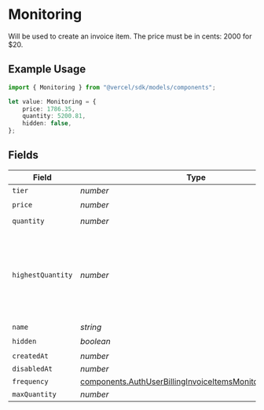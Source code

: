 # Monitoring

Will be used to create an invoice item. The price must be in cents: 2000 for $20.

## Example Usage

```typescript
import { Monitoring } from "@vercel/sdk/models/components";

let value: Monitoring = {
    price: 1786.35,
    quantity: 5200.81,
    hidden: false,
};
```

## Fields

| Field                                                                                                                                  | Type                                                                                                                                   | Required                                                                                                                               | Description                                                                                                                            |
| -------------------------------------------------------------------------------------------------------------------------------------- | -------------------------------------------------------------------------------------------------------------------------------------- | -------------------------------------------------------------------------------------------------------------------------------------- | -------------------------------------------------------------------------------------------------------------------------------------- |
| `tier`                                                                                                                                 | *number*                                                                                                                               | :heavy_minus_sign:                                                                                                                     | N/A                                                                                                                                    |
| `price`                                                                                                                                | *number*                                                                                                                               | :heavy_check_mark:                                                                                                                     | N/A                                                                                                                                    |
| `quantity`                                                                                                                             | *number*                                                                                                                               | :heavy_check_mark:                                                                                                                     | N/A                                                                                                                                    |
| `highestQuantity`                                                                                                                      | *number*                                                                                                                               | :heavy_minus_sign:                                                                                                                     | The highest quantity in the current period. Used to render the correct enable/disable UI for add-ons.                                  |
| `name`                                                                                                                                 | *string*                                                                                                                               | :heavy_minus_sign:                                                                                                                     | N/A                                                                                                                                    |
| `hidden`                                                                                                                               | *boolean*                                                                                                                              | :heavy_check_mark:                                                                                                                     | N/A                                                                                                                                    |
| `createdAt`                                                                                                                            | *number*                                                                                                                               | :heavy_minus_sign:                                                                                                                     | N/A                                                                                                                                    |
| `disabledAt`                                                                                                                           | *number*                                                                                                                               | :heavy_minus_sign:                                                                                                                     | N/A                                                                                                                                    |
| `frequency`                                                                                                                            | [components.AuthUserBillingInvoiceItemsMonitoringFrequency](../../models/components/authuserbillinginvoiceitemsmonitoringfrequency.md) | :heavy_minus_sign:                                                                                                                     | N/A                                                                                                                                    |
| `maxQuantity`                                                                                                                          | *number*                                                                                                                               | :heavy_minus_sign:                                                                                                                     | N/A                                                                                                                                    |
